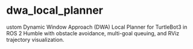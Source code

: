 # dwa_local_planner
ustom Dynamic Window Approach (DWA) Local Planner for TurtleBot3 in ROS 2 Humble with obstacle avoidance, multi-goal queuing, and RViz trajectory visualization.
